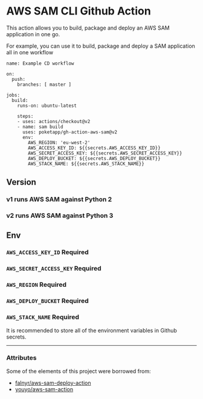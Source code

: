# AWS SAM CLI Github Action

This action allows you to build, package and deploy an AWS SAM application in one go. 

For example, you can use it to build, package and deploy a SAM application all in one workflow

```
name: Example CD workflow

on:
  push:
    branches: [ master ]

jobs:
  build:
    runs-on: ubuntu-latest

    steps:
    - uses: actions/checkout@v2
    - name: sam build
      uses: poketapp/gh-action-aws-sam@v2
      env:
        AWS_REGION: 'eu-west-2'
        AWS_ACCESS_KEY_ID: ${{secrets.AWS_ACCESS_KEY_ID}}
        AWS_SECRET_ACCESS_KEY: ${{secrets.AWS_SECRET_ACCESS_KEY}}
        AWS_DEPLOY_BUCKET: ${{secrets.AWS_DEPLOY_BUCKET}}
        AWS_STACK_NAME: ${{secrets.AWS_STACK_NAME}}
```

## Version

### v1 runs AWS SAM against Python 2
### v2 runs AWS SAM against Python 3

## Env

### `AWS_ACCESS_KEY_ID` **Required**
### `AWS_SECRET_ACCESS_KEY` **Required**
### `AWS_REGION` **Required**
### `AWS_DEPLOY_BUCKET` **Required**
### `AWS_STACK_NAME` **Required**

It is recommended to store all of the environment variables in Github secrets.

---
### Attributes
Some of the elements of this project were borrowed from:
- [falnyr/aws-sam-deploy-action](https://github.com/falnyr/aws-sam-deploy-action) 
- [youyo/aws-sam-action](https://github.com/youyo/aws-sam-action)
